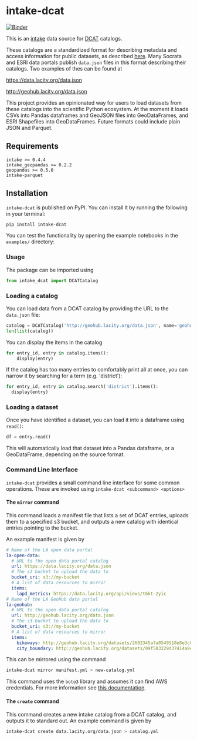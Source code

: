 # intake-dcat

[![Binder](https://mybinder.org/badge_logo.svg)](https://mybinder.org/v2/gh/CityOfLosAngeles/intake-dcat/master?urlpath=lab%2Ftree%2Fexamples%2Fdemo.ipynb)

This is an [intake](https://intake.readthedocs.io/en/latest)
data source for [DCAT](https://www.w3.org/TR/vocab-dcat) catalogs.

These catalogs are a standardized format for describing metadata and access information
for public datasets, as described [here](https://project-open-data.cio.gov/v1.1/schema).
Many Socrata and ESRI data portals publish `data.json` files in this format describing their catalogs.
Two examples of thes can be found at

https://data.lacity.org/data.json

http://geohub.lacity.org/data.json

This project provides an opinionated way for users to load datasets from these catalogs into the scientific Python ecosystem.
At the moment it loads CSVs into Pandas dataframes and GeoJSON files into GeoDataFrames, and ESRI Shapefiles into GeoDataFrames.
Future formats could include plain JSON and Parquet.

## Requirements
```
intake >= 0.4.4
intake_geopandas >= 0.2.2
geopandas >= 0.5.0
intake-parquet
```
## Installation

`intake-dcat` is published on PyPI.
You can install it by running the following in your terminal:
```bash
pip install intake-dcat
```

You can test the functionality by opening the example notebooks in the `examples/` directory:

### Usage

The package can be imported using
```python
from intake_dcat import DCATCatalog
```

### Loading a catalog

You can load data from a DCAT catalog by providing the URL to the `data.json` file:
```python
catalog = DCATCatalog('http://geohub.lacity.org/data.json', name='geohub')
len(list(catalog))
```

You can display the items in the catalog
```python
for entry_id, entry in catalog.items():
    display(entry)
```

If the catalog has too many entries to comfortably print all at once,
you can narrow it by searching for a term (e.g. 'district'):
```python
for entry_id, entry in catalog.search('district').items():
  display(entry)
```

### Loading a dataset
Once you have identified a dataset, you can load it into a dataframe using `read()`:

```python
df = entry.read()
```

This will automatically load that dataset into a Pandas dataframe, or a GeoDataFrame, depending on the source format.

### Command Line Interface

`intake-dcat` provides a small command line interface for some common operations.
These are invoked using `intake-dcat <subcommand> <options>`

#### The `mirror` command

This command loads a manifest file that lists a set of DCAT entries,
uploads them to a specified s3 bucket, and outputs a new catalog with identical entries
pointing to the bucket.

An example manifest is given by
```yml
# Name of the LA open data portal
la-open-data:
  # URL to the open data portal catalog
  url: https://data.lacity.org/data.json
  # The s3 bucket to upload the data to
  bucket_uri: s3://my-bucket
  # A list of data resources to mirror
  items:
    lapd_metrics: https://data.lacity.org/api/views/t6kt-2yic
# Name of the LA GeoHub data portal
la-geohub:
  # URL to the open data portal catalog
  url: http://geohub.lacity.org/data.json
  # The s3 bucket to upload the data to
  bucket_uri: s3://my-bucket
  # A list of data resources to mirror
  items:
    bikeways: http://geohub.lacity.org/datasets/2602345a7a8549518e8e3c873368c1d9_0 
    city_boundary: http://geohub.lacity.org/datasets/09f503229d37414a8e67a7b6ceb9ec43_7
```

This can be mirrored using the command

```bash
intake-dcat mirror manifest.yml > new-catalog.yml
```

This command uses the `boto3` library and assumes it can find AWS credentials.
For more information see [this documentation](https://boto3.amazonaws.com/v1/documentation/api/latest/index.html).

#### The `create` command

This command creates a new intake catalog from a DCAT catalog, and outputs it to standard out.
An example command is given by

```bash
intake-dcat create data.lacity.org/data.json > catalog.yml
```
